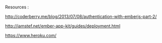 Resources :

  http://coderberry.me/blog/2013/07/08/authentication-with-emberjs-part-2/
  
  http://iamstef.net/ember-app-kit/guides/deployment.html
  
  https://www.heroku.com/
